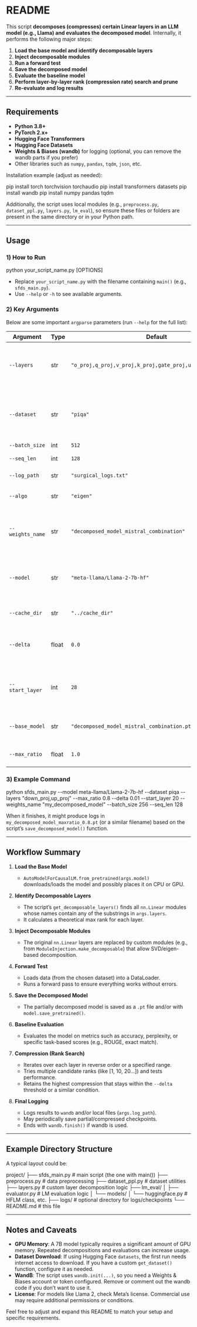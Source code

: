 # README

This script **decomposes (compresses) certain Linear layers in an LLM model (e.g., Llama) and evaluates the decomposed model**. Internally, it performs the following major steps:

1. **Load the base model and identify decomposable layers**  
2. **Inject decomposable modules**  
3. **Run a forward test**  
4. **Save the decomposed model**  
5. **Evaluate the baseline model**  
6. **Perform layer-by-layer rank (compression rate) search and prune**  
7. **Re-evaluate and log results**

---

## Requirements

- **Python 3.8+**
- **PyTorch 2.x+**
- **Hugging Face Transformers**
- **Hugging Face Datasets**
- **Weights & Biases (wandb)** for logging (optional, you can remove the wandb parts if you prefer)
- Other libraries such as `numpy`, `pandas`, `tqdm`, `json`, etc.

Installation example (adjust as needed):

pip install torch torchvision torchaudio 
pip install transformers datasets 
pip install wandb 
pip install numpy pandas tqdm

Additionally, the script uses local modules (e.g., `preprocess.py`, `dataset_ppl.py`, `layers.py`, `lm_eval`), so ensure these files or folders are present in the same directory or in your Python path.

---

## Usage

### 1) How to Run

python your_script_name.py [OPTIONS]

- Replace `your_script_name.py` with the filename containing `main()` (e.g., `sfds_main.py`).
- Use `--help` or `-h` to see available arguments.

### 2) Key Arguments
Below are some important `argparse` parameters (run `--help` for the full list):

| Argument               | Type   | Default                                       | Description                                                                                                                      |
|------------------------|--------|-----------------------------------------------|----------------------------------------------------------------------------------------------------------------------------------|
| `--layers`            | str    | `"o_proj,q_proj,v_proj,k_proj,gate_proj,up_proj,down_proj"` | Comma-separated keywords for layers to decompose, e.g. `o_proj,q_proj`.                                                          |
| `--dataset`           | str    | `"piqa"`                                      | Name of the dataset for evaluation (depends on your local `get_dataset()` implementation).                                       |
| `--batch_size`        | int    | `512`                                         | Batch size                                                                                                                       |
| `--seq_len`           | int    | `128`                                         | Token sequence length                                                                                                            |
| `--log_path`          | str    | `"surgical_logs.txt"`                        | Path to the log file                                                                                                             |
| `--algo`              | str    | `"eigen"`                                     | Decomposition algorithm (e.g., `eigen` or `svd`)                                                                                 |
| `--weights_name`      | str    | `"decomposed_model_mistral_combination"`      | Name (without extension) for the saved decomposed model checkpoint                                                               |
| `--model`             | str    | `"meta-llama/Llama-2-7b-hf"`                 | The Hugging Face model name to decompose (e.g., a Llama model)                                                                   |
| `--cache_dir`         | str    | `"../cache_dir"`                              | Cache directory for model downloads                                                                                              |
| `--delta`             | float  | `0.0`                                         | Allowed accuracy (or metric) drop during compression                                                                             |
| `--start_layer`       | int    | `28`                                          | Index of the first layer to compress (useful for only compressing higher layers)                                                 |
| `--base_model`        | str    | `"decomposed_model_mistral_combination.pt"`   | Path to a decomposed model file for evaluation                                                                                   |
| `--max_ratio`         | float  | `1.0`                                         | Upper bound for compression ratio

### 3) Example Command

python sfds_main.py
--model meta-llama/Llama-2-7b-hf
--dataset piqa
--layers "down_proj,up_proj"
--max_ratio 0.8
--delta 0.01
--start_layer 20
--weights_name "my_decomposed_model"
--batch_size 256
--seq_len 128


When it finishes, it might produce logs in `my_decomposed_model_maxratio_0.8.pt` (or a similar filename) based on the script’s `save_decomposed_model()` function.

---

## Workflow Summary

1. **Load the Base Model**  
   - `AutoModelForCausalLM.from_pretrained(args.model)` downloads/loads the model and possibly places it on CPU or GPU.

2. **Identify Decomposable Layers**  
   - The script’s `get_decomposable_layers()` finds all `nn.Linear` modules whose names contain any of the substrings in `args.layers`.
   - It calculates a theoretical max rank for each layer.

3. **Inject Decomposable Modules**  
   - The original `nn.Linear` layers are replaced by custom modules (e.g., from `ModuleInjection.make_decomposable`) that allow SVD/eigen-based decomposition.

4. **Forward Test**  
   - Loads data (from the chosen dataset) into a DataLoader.
   - Runs a forward pass to ensure everything works without errors.

5. **Save the Decomposed Model**  
   - The partially decomposed model is saved as a `.pt` file and/or with `model.save_pretrained()`.

6. **Baseline Evaluation**  
   - Evaluates the model on metrics such as accuracy, perplexity, or specific task-based scores (e.g., ROUGE, exact match).

7. **Compression (Rank Search)**  
   - Iterates over each layer in reverse order or a specified range.
   - Tries multiple candidate ranks (like [1, 10, 20…]) and tests performance.
   - Retains the highest compression that stays within the `--delta` threshold or a similar condition.

8. **Final Logging**  
   - Logs results to `wandb` and/or local files (`args.log_path`).
   - May periodically save partial/compressed checkpoints.
   - Ends with `wandb.finish()` if wandb is used.

---

## Example Directory Structure

A typical layout could be:

project/ ├── sfds_main.py # main script (the one with main()) ├── preprocess.py # data preprocessing ├── dataset_ppl.py # dataset utilities ├── layers.py # custom layer decomposition logic ├── lm_eval/ │ ├── evaluator.py # LM evaluation logic │ └── models/ │ └── huggingface.py # HFLM class, etc. ├── logs/ # optional directory for logs/checkpoints └── README.md # this file


---

## Notes and Caveats

- **GPU Memory**: A 7B model typically requires a significant amount of GPU memory. Repeated decompositions and evaluations can increase usage.
- **Dataset Download**: If using Hugging Face `datasets`, the first run needs internet access to download. If you have a custom `get_dataset()` function, configure it as needed.
- **WandB**: The script uses `wandb.init(...)`, so you need a Weights & Biases account or token configured. Remove or comment out the wandb code if you don’t want to use it.
- **License**: For models like Llama 2, check Meta’s license. Commercial use may require additional permissions or conditions.

Feel free to adjust and expand this README to match your setup and specific requirements.
